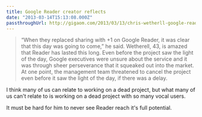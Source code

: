 ```yaml
---
title: Google Reader creator reflects
date: "2013-03-14T15:13:08.000Z"
passthroughUrl: http://gigaom.com/2013/03/13/chris-wetherll-google-reader/
---
```


> “When they replaced sharing with +1 on Google Reader, it was clear that this day was going to come,” he said. Wetherell, 43, is amazed that Reader has lasted this long. Even before the project saw the light of the day, Google executives were unsure about the service and it was through sheer perseverance that it squeaked out into the market. At one point, the management team threatened to cancel the project even before it saw the light of the day, if there was a delay.

I think many of us can relate to working on a dead project, but what many of us can't relate to is working on a dead project with so many vocal users.

It must be hard for him to never see Reader reach it's full potential.